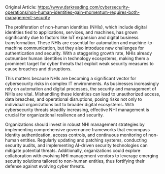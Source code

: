 Original Article: https://www.darkreading.com/cybersecurity-operations/non-human-identities-gain-momentum-requires-both-management-security

The proliferation of non-human identities (NHIs), which include digital identities tied to applications, services, and machines, has grown significantly due to factors like IoT expansion and digital business transformation. These NHIs are essential for automation and machine-to-machine communication, but they also introduce new challenges for authentication and security. With a staggering growth rate, NHIs already outnumber human identities in technology ecosystems, making them a prominent target for cyber threats that exploit weak security measures to cause breaches and disruptions.

This matters because NHIs are becoming a significant vector for cybersecurity risks in complex IT environments. As businesses increasingly rely on automation and digital processes, the security and management of NHIs are vital. Mishandling these identities can lead to unauthorized access, data breaches, and operational disruptions, posing risks not only to individual organizations but to broader digital ecosystems. With cybersecurity threats steadily increasing, effective NHI management is crucial for organizational resilience and security.

Organizations should invest in robust NHI management strategies by implementing comprehensive governance frameworks that encompass identity authentication, access controls, and continuous monitoring of non-human entities. Regularly updating and patching systems, conducting security audits, and implementing AI-driven security technologies can mitigate potential threats. Additionally, organizations could explore collaboration with evolving NHI management vendors to leverage emerging security solutions tailored to non-human entities, thus fortifying their defense against evolving cyber threats.